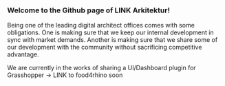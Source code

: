 ### Welcome to the Github page of LINK Arkitektur!

Being one of the leading digital architect offices comes with some obligations.
One is making sure that we keep our internal development in sync with market demands.
Another is making sure that we share some of our development with the community without sacrificing competitive advantage.

We are currently in the works of sharing a UI/Dashboard plugin for Grasshopper -> LINK to food4rhino soon
